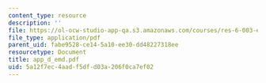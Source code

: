 ```yaml
---
content_type: resource
description: ''
file: https://ol-ocw-studio-app-qa.s3.amazonaws.com/courses/res-6-003-electromechanical-dynamics-spring-2009/5a12f7ec4aadf5dfd03a206f0ca7ef02_app_d_emd.pdf
file_type: application/pdf
parent_uid: fabe9528-ce14-5a10-ee30-dd48227318ee
resourcetype: Document
title: app_d_emd.pdf
uid: 5a12f7ec-4aad-f5df-d03a-206f0ca7ef02
---
```

